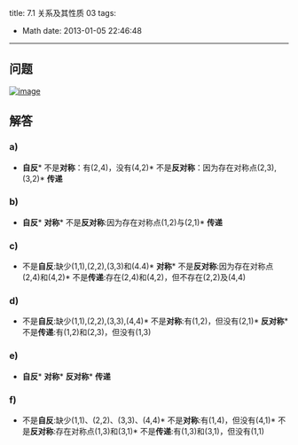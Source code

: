 title: 7.1 关系及其性质 03
tags:
  - Math
date: 2013-01-05 22:46:48
---

## 问题

[![image](http://freewind.me/wp-content/uploads/2013/01/image_thumb80.png "image")](http://freewind.me/wp-content/uploads/2013/01/image80.png)

## 解答

### a)

*   **自反***   不是**对称**：有(2,4)，没有(4,2)*   不是**反对称**：因为存在对称点(2,3),(3,2)*   **传递**

### b)

*   **自反***   **对称***   不是**反对称**:因为存在对称点(1,2)与(2,1)*   **传递**

### c)

*   不是**自反**:缺少(1,1),(2,2),(3,3)和(4.4)*   **对称***   不是**反对称**:因为存在对称点(2,4)和(4,2)*   不是**传递**:存在(2,4)和(4,2)，但不存在(2,2)及(4,4) <!--EndFragment-->

### d)

*   不是**自反**:缺少(1,1),(2,2),(3,3),(4,4)*   不是**对称**:有(1,2)，但没有(2,1)*   **反对称***   不是**传递**:有(1,2)和(2,3)，但没有(1,3) <!--EndFragment-->

### e)

*   **自反***   **对称***   **反对称***   **传递** <!--EndFragment-->

### f)

*   不是**自反**:缺少(1,1)、(2,2)、(3,3)、(4,4)*   不是**对称**:有(1,4)，但没有(4,1)*   不是**反对称**:存在对称点(1,3)和(3,1)*   不是**传递**:有(1,3)和(3,1)，但没有(1,1) <!--EndFragment-->